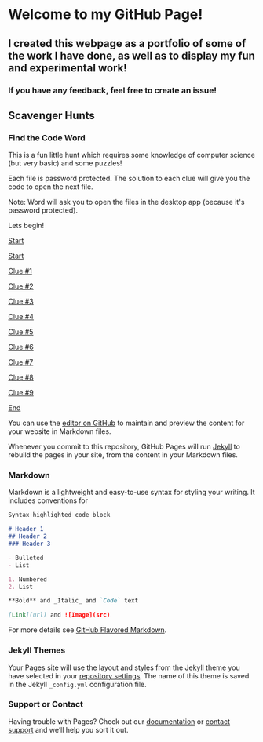 # Welcome to my GitHub Page!
## I created this webpage as a portfolio of some of the work I have done, as well as to display my fun and experimental work!
### If you have any feedback, feel free to create an issue!

## Scavenger Hunts
### Find the Code Word
This is a fun little hunt which requires some knowledge of computer science (but very basic) and some puzzles!

Each file is password protected. The solution to each clue will give you the code to open the next file.

Note: Word will ask you to open the files in the desktop app (because it's password protected).

Lets begin!
<html>
<a href="https://1drv.ms/w/s!AuVrWZ6QtlYdgStF_R9x_QNi_tVK?e=IB4b73" target="_blank">Start</a>
</html>

[Start](https://1drv.ms/w/s!AuVrWZ6QtlYdgStF_R9x_QNi_tVK?e=IB4b73)

[Clue #1]()

[Clue #2]()

[Clue #3]()

[Clue #4]()

[Clue #5]()

[Clue #6]()

[Clue #7]()

[Clue #8]()

[Clue #9]()

[End]()





You can use the [editor on GitHub](https://github.com/LakyG/LakyG.github.io/edit/master/README.md) to maintain and preview the content for your website in Markdown files.

Whenever you commit to this repository, GitHub Pages will run [Jekyll](https://jekyllrb.com/) to rebuild the pages in your site, from the content in your Markdown files.

### Markdown

Markdown is a lightweight and easy-to-use syntax for styling your writing. It includes conventions for

```markdown
Syntax highlighted code block

# Header 1
## Header 2
### Header 3

- Bulleted
- List

1. Numbered
2. List

**Bold** and _Italic_ and `Code` text

[Link](url) and ![Image](src)
```

For more details see [GitHub Flavored Markdown](https://guides.github.com/features/mastering-markdown/).

### Jekyll Themes

Your Pages site will use the layout and styles from the Jekyll theme you have selected in your [repository settings](https://github.com/LakyG/LakyG.github.io/settings). The name of this theme is saved in the Jekyll `_config.yml` configuration file.

### Support or Contact

Having trouble with Pages? Check out our [documentation](https://help.github.com/categories/github-pages-basics/) or [contact support](https://github.com/contact) and we’ll help you sort it out.
